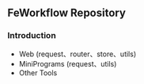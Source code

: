 ##  FeWorkflow Repository


### Introduction

- Web (request、router、store、utils)
- MiniPrograms (request、utils)
- Other Tools